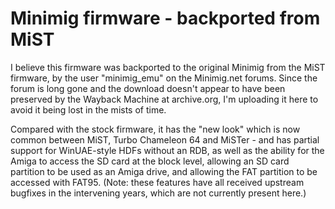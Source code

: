 # Minimig firmware - backported from MiST

I believe this firmware was backported to the original Minimig from the
MiST firmware, by the user "minimig_emu" on the Minimig.net forums.  Since 
the forum is long gone and the download doesn't appear to have been preserved
by the Wayback Machine at archive.org, I'm uploading it here to avoid it
being lost in the mists of time.

Compared with the stock firmware, it has the "new look" which is now common
between MiST, Turbo Chameleon 64 and MiSTer - and has partial support for
WinUAE-style HDFs without an RDB, as well as the ability for the Amiga to
access the SD card at the block level, allowing an SD card partition to be
used as an Amiga drive, and allowing the FAT partition to be accessed with
FAT95.  (Note: these features have all received upstream bugfixes in the
intervening years, which are not currently present here.)

